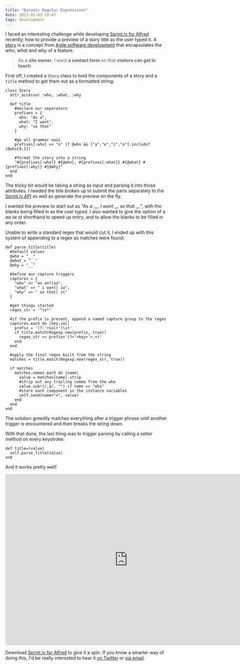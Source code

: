 ```yaml
---
title: "Dynamic Regular Expressions"
date: 2013-05-03 18:47
tags: development
---
```


I faced an interesting challenge while developing [Sprint.ly for Alfred][sfa] recently; how to provide a preview of a story title as the user typed it. A [story][] is a concept from [Agile software development][agile] that encapsulates the _who_, _what_ and _why_ of a feature.

> As a **site owner**, I want **a contact form** so that **visitors can get in touch**.

First off, I created a `Story` class to hold the components of a story and a `title` method to get them out as a formatted string:

    class Story
      attr_accessor :who, :what, :why

      def title
        #declare our separators
        prefixes = {
          who: "As a",
          what: "I want",
          why: "so that"
        }

        #go all grammar nazi
        prefixes[:who] << "n" if @who && ["a","e","i","o"].include?(@who[0,1])

        #format the story into a string
        "#{prefixes[:who]} #{@who}, #{prefixes[:what]} #{@what} #{prefixes[:why]} #{@why}"
      end
    end

The tricky bit would be taking a string as input and parsing it into those attributes. I needed the title broken up to submit the parts separately to the [Sprint.ly API][api] as well as generate the preview on the fly.

I wanted the preview to start out as _"As a \_\_, I want \_\_ so that \_\_"_, with the blanks being filled in as the user typed. I also wanted to give the option of a _aa iw st_ shorthand to speed up entry, and to allow the blanks to be filled in any order.

Unable to write a standard regex that would cut it, I ended up with this system of appending to a regex as matches were found:

    def parse_title(title)
      #default values
      @who = "__"
      @what = "__"
      @why = "__"

      #define our capture triggers
      captures = {
        "who" => "as an?|aa",
        "what" => " i want| iw",
        "why" => " so that| st"
      }

      #get things started
      regex_str = '^\s*'

      #if the prefix is present, append a named capture group to the regex
      captures.each do |key,val|
        prefix = '(?:'+val+')\s+'
        if title.match(Regexp.new(prefix, true))
          regex_str << prefix+'(?<'+key+'>.+)'
        end
      end

      #apply the final regex built from the string
      matches = title.match(Regexp.new(regex_str, true))

      if matches
        matches.names.each do |name| 
          value = matches[name].strip
          #strip out any trailing comma from the who
          value.sub!(/,$/, "") if name == "who"
          #store each component in the instance variables
          self.send(name+"=", value)
        end
      end
    end

The solution greedily matches everything after a trigger phrase until another trigger is encountered and then breaks the string down.

With that done, the last thing was to trigger parsing by calling a setter method on every keystroke:

    def title=(value)
      self.parse_title(value)
    end

And it works pretty well!

<iframe src="http://player.vimeo.com/video/65418688?portrait=0&byline=0&title=0" width="762" height="534" frameborder="0" webkitAllowFullScreen mozallowfullscreen allowFullScreen></iframe>

Download [Sprint.ly for Alfred][sfa] to give it a spin. If you know a smarter way of doing this, I'd be really interested to hear it [on Twitter][tw] or [via email][email].

[story]: http://en.wikipedia.org/wiki/User_story
[sfa]: {{site_root}}/posts/alfred-sprintly
[agile]: http://en.wikipedia.org/wiki/Agile_software_development
[api]: https://github.com/sprintly/sprint.ly-docs
[email]: &#109;&#97;&#105;&#x6c;&#x74;&#x6f;&#58;&#x73;&#97;&#109;&#64;&#115;&#x61;&#x6d;&#114;&#97;&#x79;&#110;&#101;&#x72;&#46;&#99;&#111;&#109;
[tw]: http://twitter.com/samrayner
